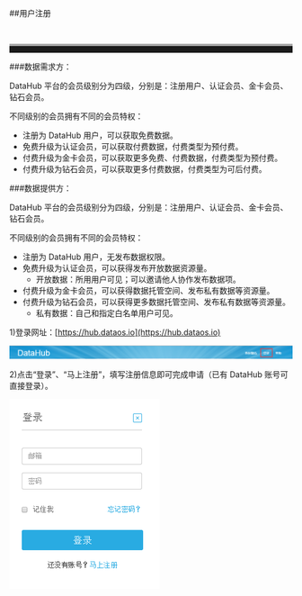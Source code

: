 ##用户注册

<br><hr style=" height:12px;border:none;border-top:4px solid #A9A9A9;" />

###数据需求方：

DataHub 平台的会员级别分为四级，分别是：注册用户、认证会员、金卡会员、钻石会员。

不同级别的会员拥有不同的会员特权：

- 注册为 DataHub 用户，可以获取免费数据。
- 免费升级为认证会员，可以获取付费数据，付费类型为预付费。
- 付费升级为金卡会员，可以获取更多免费、付费数据，付费类型为预付费。
- 付费升级为钻石会员，可以获取更多付费数据，付费类型为可后付费。

###数据提供方：

DataHub 平台的会员级别分为四级，分别是：注册用户、认证会员、金卡会员、钻石会员。

不同级别的会员拥有不同的会员特权：

- 注册为 DataHub 用户，无发布数据权限。
- 免费升级为认证会员，可以获得发布开放数据资源量。
	* 开放数据：所用用户可见；可以邀请他人协作发布数据项。
- 付费升级为金卡会员，可以获得数据托管空间、发布私有数据等资源量。
- 付费升级为钻石会员，可以获得更多数据托管空间、发布私有数据等资源量。
	* 私有数据：自己和指定白名单用户可见。
	 

1)登录网址：[https://hub.dataos.io](https://hub.dataos.io)

![](img/login.png)

2)点击“登录”、“马上注册”，填写注册信息即可完成申请（已有 DataHub 账号可直接登录）。

![](img/register.png)